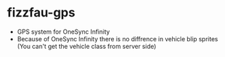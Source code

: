 # fizzfau-gps

- GPS system for OneSync Infinity
- Because of OneSync Infinity there is no diffrence in vehicle blip sprites (You can't get the vehicle class from server side)
